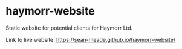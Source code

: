 # haymorr-website
Static website for potential clients for Haymorr Ltd.

Link to live website: https://sean-meade.github.io/haymorr-website/